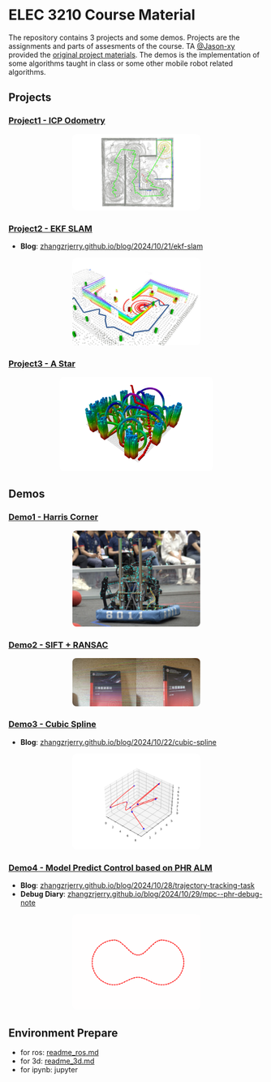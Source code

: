 # ELEC 3210 Course Material

The repository contains 3 projects and some demos. Projects are the assignments and parts of assesments of the course. TA [@Jason-xy](https://github.com/Jason-xy/) provided the [original project materials](https://github.com/Jason-xy/elec3210-lab). The demos is the implementation of some algorithms taught in class or some other mobile robot related algorithms.

## Projects

### [Project1 - ICP Odometry](./project1_icp_odom/)

<div style="text-align:center">
    <img src="./results/icpodom.png" width=50% style="border-radius:8px;">
</div>

### [Project2 - EKF SLAM](./project2_ekf_slam/)

- **Blog**: [zhangzrjerry.github.io/blog/2024/10/21/ekf-slam](https://zhangzrjerry.github.io/blog/2024/10/21/ekf-slam/)

<div style="text-align:center">
    <img src="./results/ekfslam.png" width=50% style="border-radius:8px;">
</div>

### [Project3 - A Star](./project3_a_star/)

<div style="text-align:center">
    <img src="./results/astar.png" width=60% style="border-radius:8px;">
</div>

## Demos

### [Demo1 - Harris Corner](./demo1_harris_corner/)

<div style="text-align:center">
    <img src="./results/harris.png" width=50% style="border-radius:8px;">
</div>

### [Demo2 - SIFT + RANSAC](./demo2_sift+ransac/)

<div style="text-align:center">
    <img src="./results/ransac.png" width=50% style="border-radius:8px;">
</div>

### [Demo3 - Cubic Spline](./demo3_cubic_spline/)

- **Blog**: [zhangzrjerry.github.io/blog/2024/10/22/cubic-spline](https://zhangzrjerry.github.io/blog/2024/10/22/cubic-spline/)

<div style="text-align:center">
    <img src="./results/spline.png" width=50% style="border-radius:8px;">
</div>

### [Demo4 - Model Predict Control based on PHR ALM](./demo4_mpc_alm/)

- **Blog**: [zhangzrjerry.github.io/blog/2024/10/28/trajectory-tracking-task](https://zhangzrjerry.github.io/blog/2024/10/28/trajectory-tracking-task/)
- **Debug Diary**: [zhangzrjerry.github.io/blog/2024/10/29/mpc--phr-debug-note](https://zhangzrjerry.github.io/blog/2024/10/29/mpc--phr-debug-note/)

<div style="text-align:center">
    <img src="./results/mpcalm.gif" width=50% style="border-radius:8px;">
</div>

## Environment Prepare

- for ros: [readme_ros.md](./readme_project.md)
- for 3d: [readme_3d.md](./readme_3d.md)
- for ipynb: jupyter